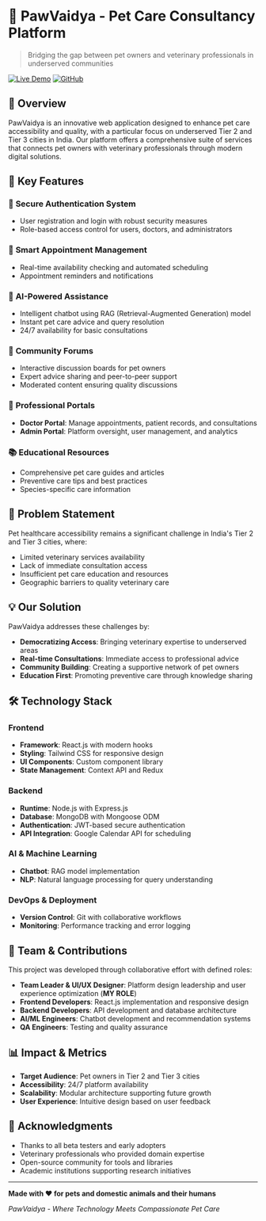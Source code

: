 # 🐾 PawVaidya - Pet Care Consultancy Platform

> Bridging the gap between pet owners and veterinary professionals in underserved communities

[![Live Demo](https://img.shields.io/badge/Live%20Demo-Visit%20Site-blue)](https://pawvaidya-production-ready.onrender.com/)
[![GitHub](https://img.shields.io/badge/GitHub-Repository-green)](https://github.com/opbehera/-PawVaidya-Veterinary-consultancy-platform)

## 📖 Overview

PawVaidya is an innovative web application designed to enhance pet care accessibility and quality, with a particular focus on underserved Tier 2 and Tier 3 cities in India. Our platform offers a comprehensive suite of services that connects pet owners with veterinary professionals through modern digital solutions.

## 🌟 Key Features

### 🔐 **Secure Authentication System**
- User registration and login with robust security measures
- Role-based access control for users, doctors, and administrators

### 📅 **Smart Appointment Management**
- Real-time availability checking and automated scheduling
- Appointment reminders and notifications

### 🤖 **AI-Powered Assistance**
- Intelligent chatbot using RAG (Retrieval-Augmented Generation) model
- Instant pet care advice and query resolution
- 24/7 availability for basic consultations

### 💬 **Community Forums**
- Interactive discussion boards for pet owners
- Expert advice sharing and peer-to-peer support
- Moderated content ensuring quality discussions

### 🏥 **Professional Portals**
- **Doctor Portal**: Manage appointments, patient records, and consultations
- **Admin Portal**: Platform oversight, user management, and analytics

### 📚 **Educational Resources**
- Comprehensive pet care guides and articles
- Preventive care tips and best practices
- Species-specific care information

## 🎯 Problem Statement

Pet healthcare accessibility remains a significant challenge in India's Tier 2 and Tier 3 cities, where:
- Limited veterinary services availability
- Lack of immediate consultation access
- Insufficient pet care education and resources
- Geographic barriers to quality veterinary care

## 💡 Our Solution

PawVaidya addresses these challenges by:
- **Democratizing Access**: Bringing veterinary expertise to underserved areas
- **Real-time Consultations**: Immediate access to professional advice
- **Community Building**: Creating a supportive network of pet owners
- **Education First**: Promoting preventive care through knowledge sharing

## 🛠️ Technology Stack

### Frontend
- **Framework**: React.js with modern hooks
- **Styling**: Tailwind CSS for responsive design
- **UI Components**: Custom component library
- **State Management**: Context API and Redux

### Backend
- **Runtime**: Node.js with Express.js
- **Database**: MongoDB with Mongoose ODM
- **Authentication**: JWT-based secure authentication
- **API Integration**: Google Calendar API for scheduling

### AI & Machine Learning
- **Chatbot**: RAG model implementation
- **NLP**: Natural language processing for query understanding

### DevOps & Deployment
- **Version Control**: Git with collaborative workflows
- **Monitoring**: Performance tracking and error logging

## 👥 Team & Contributions

This project was developed through collaborative effort with defined roles:

- **Team Leader & UI/UX Designer**: Platform design leadership and user experience optimization (**MY ROLE**)
- **Frontend Developers**: React.js implementation and responsive design
- **Backend Developers**: API development and database architecture
- **AI/ML Engineers**: Chatbot development and recommendation systems
- **QA Engineers**: Testing and quality assurance

## 📊 Impact & Metrics

- **Target Audience**: Pet owners in Tier 2 and Tier 3 cities
- **Accessibility**: 24/7 platform availability
- **Scalability**: Modular architecture supporting future growth
- **User Experience**: Intuitive design based on user feedback

## 🙏 Acknowledgments

- Thanks to all beta testers and early adopters
- Veterinary professionals who provided domain expertise
- Open-source community for tools and libraries
- Academic institutions supporting research initiatives

---

**Made with ❤️ for pets and domestic animals and their humans**

*PawVaidya - Where Technology Meets Compassionate Pet Care*
